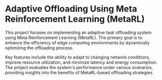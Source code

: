 # Adaptive Offloading Using Meta Reinforcement Learning (MetaRL)

This project focuses on implementing an adaptive task offloading system using Meta Reinforcement Learning (MetaRL). The primary goal is to enhance the efficiency of edge computing environments by dynamically optimizing the offloading process. 

Key features include the ability to adapt to changing network conditions, improve resource utilization, and minimize latency and energy consumption. The project evaluates the system's performance under various scenarios, providing insights into the benefits of MetaRL-based offloading strategies.
